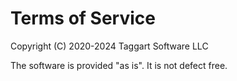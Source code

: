# Terms of Service

Copyright (C) 2020-2024 Taggart Software LLC

The software is provided "as is". It is not defect free.
